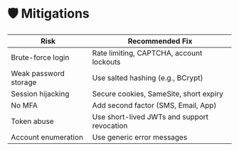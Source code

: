 # 🛡️ Mitigations

| Risk                  | Recommended Fix                             |
| --------------------- | ------------------------------------------- |
| Brute-force login     | Rate limiting, CAPTCHA, account lockouts    |
| Weak password storage | Use salted hashing (e.g., BCrypt)           |
| Session hijacking     | Secure cookies, SameSite, short expiry      |
| No MFA                | Add second factor (SMS, Email, App)         |
| Token abuse           | Use short-lived JWTs and support revocation |
| Account enumeration   | Use generic error messages                  |
